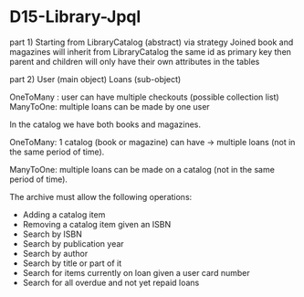 # D15-Library-Jpql

part 1)
Starting from LibraryCatalog (abstract) via strategy Joined book and magazines will inherit from LibraryCatalog the same id as primary key 
then parent and children will only have their own attributes in the tables


part 2)
User (main object)
Loans (sub-object)

OneToMany : user can have multiple checkouts (possible collection list)
ManyToOne: multiple loans can be made by one user

In the catalog we have both books and magazines.

OneToMany: 1 catalog (book or magazine) can have -> multiple loans (not in the same period of time).

ManyToOne: multiple loans can be made on a catalog (not in the same period of time).


The archive must allow the following operations:
- Adding a catalog item
- Removing a catalog item given an ISBN
- Search by ISBN
- Search by publication year
- Search by author
- Search by title or part of it
- Search for items currently on loan given a user card number
- Search for all overdue and not yet repaid loans
